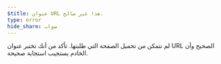 ```yaml
---
$title: عنوان URL هذا غير صالح.
type: error
hide_share: صواب
---
```


لم نتمكن من تحميل الصفحة التي طلبتها. تأكد من أنك تختبر عنوان URL الصحيح وأن الخادم يستجيب استجابة صحيحة.

